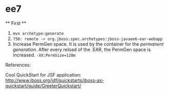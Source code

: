 ee7
===

** First **

1. ```mvn archetype:generate```
2. ```750: remote -> org.jboss.spec.archetypes:jboss-javaee6-ear-webapp```
3. Increase PermGen space. It is used by the container for the *permanent generation*. After every reload of the .EAR, the PermGen space is increased. 
```-XX:PermSize=128m```





References:

Cool QuickStart for JSF application:
http://www.jboss.org/jdf/quickstarts/jboss-as-quickstart/guide/GreeterQuickstart/